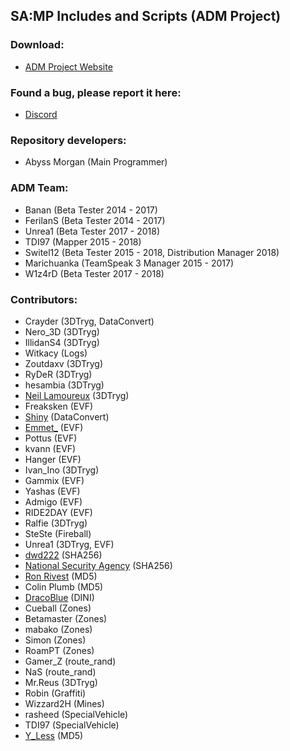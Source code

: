 ## SA:MP Includes and Scripts (ADM Project)


### Download:
* [ADM Project Website](https://adm.ct8.pl)


### Found a bug, please report it here:
* [Discord](https://discord.com/invite/Z43HHMt)


### Repository developers:
* Abyss Morgan (Main Programmer)


### ADM Team:
* Banan (Beta Tester 2014 - 2017)
* FerilanS (Beta Tester 2014 - 2017)
* Unrea1 (Beta Tester 2017 - 2018)
* TDI97 (Mapper 2015 - 2018)
* Switel12 (Beta Tester 2015 - 2018, Distribution Manager 2018)
* Marichuanka (TeamSpeak 3 Manager 2015 - 2017)
* W1z4rD (Beta Tester 2017 - 2018)


### Contributors:
* Crayder (3DTryg, DataConvert)
* Nero_3D (3DTryg)
* IllidanS4 (3DTryg)
* Witkacy (Logs)
* Zoutdaxv (3DTryg)
* RyDeR (3DTryg)
* hesambia (3DTryg)
* [Neil Lamoureux](https://www.vbprofiles.com/people/neil-lamoureux-55237bcbba6920dc5500065c) (3DTryg)
* Freaksken (EVF)
* [Shiny](http://gtao.pl/shiny,u,25798.htm) (DataConvert)
* [Emmet_](https://github.com/emmet-jones) (EVF)
* Pottus (EVF)
* kvann (EVF)
* Hanger (EVF)
* Ivan_Ino (3DTryg)
* Gammix (EVF)
* Yashas (EVF)
* Admigo (EVF)
* RIDE2DAY (EVF)
* Ralfie (3DTryg)
* SteSte (Fireball)
* Unrea1 (3DTryg, EVF)
* [dwd222](http://gtao.pl/dwd222,u,44689.htm) (SHA256)
* [National Security Agency](https://wikipedia.org/wiki/National_Security_Agency) (SHA256)
* [Ron Rivest](https://wikipedia.org/wiki/Ron_Rivest) (MD5)
* Colin Plumb (MD5)
* [DracoBlue](http://dracoblue.com) (DINI)
* Cueball (Zones)
* Betamaster (Zones)
* mabako (Zones)
* Simon (Zones)
* RoamPT (Zones)
* Gamer_Z (route_rand)
* NaS (route_rand)
* Mr.Reus (3DTryg)
* Robin (Graffiti)
* Wizzard2H (Mines)
* rasheed (SpecialVehicle)
* TDI97 (SpecialVehicle)
* [Y_Less](https://www.burgershot.gg/member.php?action=profile&uid=6) (MD5)

